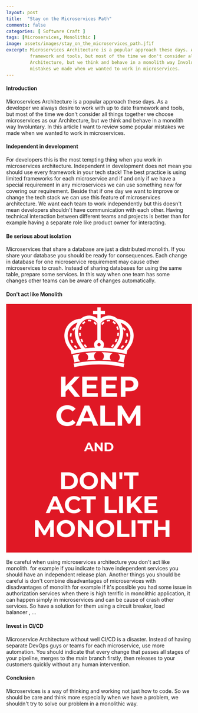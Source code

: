 ```yaml
---
layout: post
title:  "Stay on the Microservices Path"
comments: false
categories: [ Software Craft ]
tags: [Microservices, Monolithic ]
image: assets/images/stay_on_the_microservices_path.jfif
excerpt: Microservices Architecture is a popular approach these days. As a developer we always desire to work with up to date 
         framework and tools, but most of the time we don't consider all things together we choose microservices as our 
         Architecture, but we think and behave in a monolith way Involuntary. In this article I want to review some popular 
         mistakes we made when we wanted to work in microservices.
---
```


#### Introduction
Microservices Architecture is a popular approach these days. As a developer we always desire to work with up to date 
framework and tools, but most of the time we don't consider all things together we choose microservices as our 
Architecture, but we think and behave in a monolith way Involuntary. In this article I want to review some popular 
mistakes we made when we wanted to work in microservices.

#### Independent in development
For developers this is the most tempting thing when you work in microservices architecture. Independent in development 
does not mean you should use every framework in your tech stack! The best practice is using limited frameworks for each 
microservice and if and only if we have a special requirement in any microservices we can use something new for covering 
our requirement. Beside that if one day we want to improve or change the tech stack we can use this feature of microservices 
architecture. We want each team to work independently but this doesn't mean developers shouldn't have communication with 
each other. Having technical interaction between different teams and projects is better than for example having a 
separate role like product owner for interacting.

#### Be serious about isolation
Microservices that share a database are just a distributed monolith. If you share your database you should be ready for 
consequences. Each change in database for one microservice requirement may cause other microservices to crash. Instead 
of sharing databases for using the same table, prepare some services. In this way when one team has some changes other 
teams can be aware of changes automatically.

#### Don't act like Monolith
![Don't act like Monolith](/assets/images/dont_act_like_monolith.png)

Be careful when using microservices architecture you don't act like monolith. for example if you indicate to have 
independent services you should have an independent release plan. Another things you should be careful is don't combine 
disadvantages of microservices with disadvantages of monolith for example if it's possible you had some issue in 
authorization services when there is high terrific in monolithic application, it can happen simply in microservices and 
can be cause of crash other services. So have a solution for them using a circuit breaker, load balancer , …


####  Invest in CI/CD
Microservice Architecture without well CI/CD is a disaster. Instead of having separate DevOps guys or teams for each 
microservice, use more automation. You should indicate that every change that passes all stages of your pipeline, merges 
to the main branch firstly, then releases to your customers quickly without any human intervention.


####  Conclusion
Microservices is a way of thinking and working not just how to code. So we should be care and think more especially 
when we have a problem, we shouldn't try to solve our problem in a monolithic way.

